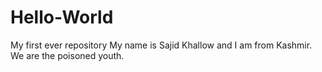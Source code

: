 # Hello-World
My first ever repository
My name is Sajid Khallow and I am from Kashmir.
We are the poisoned youth.

